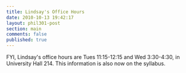 ```yaml
---
title: Lindsay's Office Hours
date: 2010-10-13 19:42:17
layout: phil301-post
section: main
comments: false
published: true
---
```


FYI, Lindsay's office hours are Tues 11:15-12:15 and Wed 3:30-4:30, in University Hall 214. This information is also now on the syllabus. 

